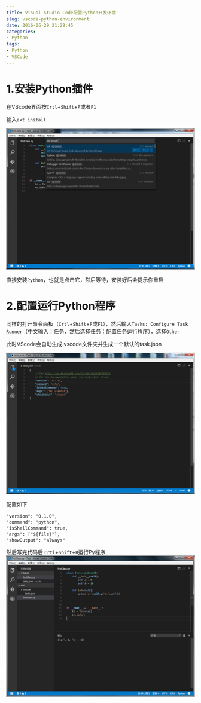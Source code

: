 ```yaml
---
title: Visual Studio Code配置Python开发环境
slug: vscode-python-environment
date: 2016-06-29 21:29:45
categories: 
- Python
tags: 
- Python
- VSCode
---
```


# 1.安装Python插件

在VScode界面按`Crtl`+`Shift`+`P`或者`F1`

输入`ext install`

![ext install](/images/uploads/466e425945714456686a364e627865744763442d414838515f653955.png)

直接安装`Python`，也就是点击它，然后等待，安装好后会提示你重启
<!--more-->

# 2.配置运行Python程序

同样的打开命令面板（`Crtl`+`Shift`+`P`或`F1`），然后输入`Tasks: Configure Task Runner`（中文输入：任务，然后选择任务：配置任务运行程序），选择`Other`

此时VScode会自动生成.vscode文件夹并生成一个默认的task.json

![tasks.json](/images/uploads/466b50476a363774626941735f4974335930772d453231516557737a.png)

配置如下


    "version": "0.1.0",
    "command": "python",
    "isShellCommand": true,
    "args": ["${file}"],
    "showOutput": "always"

然后写完代码后
`Crtl`+`Shift`+`B`运行Py程序
![python-run](/images/uploads/466f3434734435754c39786a4f5f683333697a7561622d5172735134.png)

